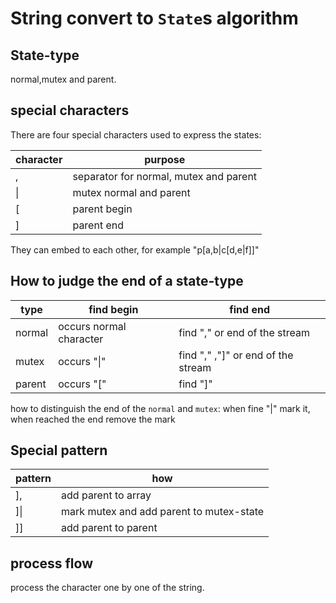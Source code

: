 # String convert to `State`s algorithm

## State-type

normal,mutex and parent.

## special characters

There are four special characters used to express the states:

| character | purpose                                |
| --------- | -------------------------------------- |
| ,         | separator for normal, mutex and parent |
| \|        | mutex normal and parent                |
| [         | parent begin                           |
| ]         | parent end                             |

They can embed to each other, for example "p[a,b|c[d,e|f]]"

## How to judge the end of a state-type

| type   | find begin              | find end                           |
| ------ | ----------------------- | ---------------------------------- |
| normal | occurs normal character | find "," or end of the stream      |
| mutex  | occurs "\|"             | find "," ,"]" or end of the stream |
| parent | occurs "["              | find "]"                           |

how to distinguish the end of the `normal` and `mutex`: when fine "|" mark it, when reached the end remove the mark

## Special pattern

| pattern | how                                      |
| ------- | ---------------------------------------- |
| ],      | add parent to array                      |
| ]\|     | mark mutex and add parent to mutex-state |
| ]]      | add parent to parent                     |

## process flow

process the character one by one of the string.



